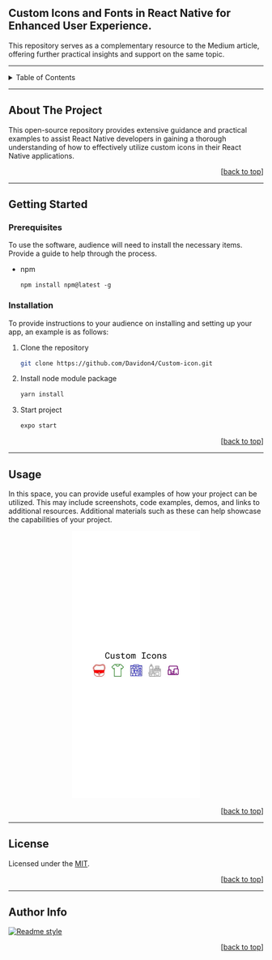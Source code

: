 
<!-- NAME OF THE PROJECT -->
## Custom Icons and Fonts in React Native for Enhanced User Experience.
<!-- Short description of project if you want -->
This repository serves as a complementary resource to the Medium article, offering further practical insights and support on the same topic.

---
<!-- TABLE OF CONTENTS -->
<details>
   <summary>Table of Contents</summary>
  <ol>
    <li>
      <a href="#about-the-project">About The Project</a>
    </li>
    <li>
      <a href="#getting-started">Getting Started</a>
      <ul>
        <li><a href="#prerequisites">Prerequisites</a></li>
        <li><a href="#installation">Installation</a></li>
      </ul>
    </li>
    <li><a href="#usage">Usage</a></li>
    <li><a href="#license">License</a></li>
    <li><a href="#acknowledgments">Author Info</a></li>
  </ol>
</details>

---
<!-- ABOUT THE PROJECT -->
## About The Project
This open-source repository provides extensive guidance and practical examples to assist React Native developers in gaining a thorough understanding of how to effectively utilize custom icons in their React Native applications.

<p align="right">[<a href="#project-name">back to top</a>]</p>

---

<!-- GETTING STARTED -->
## Getting Started



### Prerequisites
<!-- Guideline on installing software -->
To use the software, audience will need to install the necessary items. Provide a guide to help through the process.

* npm
  ```
  npm install npm@latest -g
  ```

### Installation

To provide instructions to your audience on installing and setting up your app, an example is as follows:

1. Clone the repository
   ```sh
   git clone https://github.com/Davidon4/Custom-icon.git
   ```
2. Install node module package
   ```sh
   yarn install
   ```
3. Start project
   ```sh
   expo start
   ```

<p align="right">[<a href="#project-name">back to top</a>]</p>

---

<!-- USAGE EXAMPLES -->
## Usage

In this space, you can provide useful examples of how your project can be utilized. This may include screenshots, code examples, demos, and links to additional resources. Additional materials such as these can help showcase the capabilities of your project.

<div align="center">
<img width="50%" height="50%" src="./assets/screenshot.jpeg">
</div>

<p align="right">[<a href="#project-name">back to top</a>]</p>

---

<!-- LICENSE -->
## License

Licensed under the [MIT](https://github.com/Davidon4/Custom-icon/blob/main/LICENSE).

<p align="right">[<a href="#project-name">back to top</a>]</p>

---
<!-- Author -->
## Author Info

[![Readme style](https://img.shields.io/badge/Author-github_username-color_of_your_choice)](https://github.com/github_username)

<p align="right">[<a href="#project-name">back to top</a>]</p>
